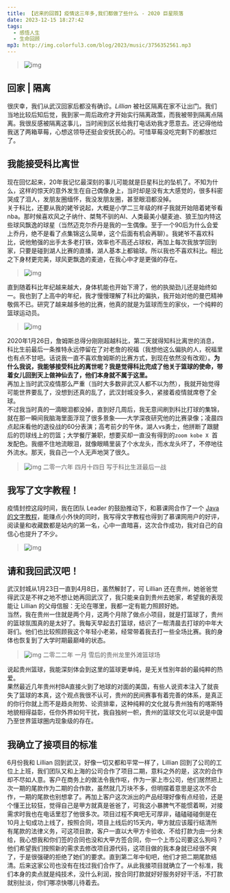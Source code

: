 ```yaml
---
title: 【迟来的回首】疫情这三年多,我们都做了些什么 - 2020 巨星陨落
date: 2023-12-15 18:27:42
tags: 
  - 感悟人生
  - 生命回顾
mp3: http://img.colorful3.com/blog/2023/music/3756352561.mp3
---
```



> ![img](http://img.colorful3.com/blog/2023/WechatIMG707023.jpeg)

## 回家 | 隔离
很庆幸，我们从武汉回家后都没有确诊。*Lillian* 被社区隔离在家不让出门。我们当地比较后知后觉，我到家一周后政府才开始实行隔离政策，而我被带到隔离点隔离。我很反感被隔离这事儿，当时闹到区长给我打电话劝我才愿意去。还记得他给我送了两箱草莓，心想这领导还挺会安抚民心的。可惜草莓没吃完剩下的都放烂了。

## 我能接受科比离世
现在回忆起来，20年我记忆最深刻的事儿可能就是巨星科比的坠机了。不知为什么，这样的惊天的意外发生在自己偶像身上，当时却是没有太大感觉的，很多科密哭成了泪人，发朋友圈缅怀，我没发朋友圈，甚至眼泪都没掉。  
关于科比，还要从我的姥爷说起，大概是小学二三年级的样子我就开始陪着姥爷看nba。那时候喜欢风之子纳什、桀骜不驯的AI、人类最美小腿麦迪、狼王加内特这些球风飘逸的球星（当然迈克尔乔丹是我的一生偶像。至于一个90后为什么会爱上乔丹，绝不是看了点集锦这么简单，这个后面有机会再聊）。我姥爷不喜欢科比，说他勉强的出手太多老打铁，效率也不高还占球权，再加上每次我放学回到家，只要是碰到湖人比赛的直播，湖人基本上都输球。所以我也不喜欢科比。相比之下身材更完美，球风更飘逸的麦迪，在我心中才是更强的存在。  
> ![img](http://img.colorful3.com/blog/2023/23.jpeg)

直到随着科比年纪越来越大，身体机能也开始下滑了，他的执拗劲儿还是始终如一。我也到了上高中的年纪，我才慢慢理解了科比的偏执，我开始对他的曼巴精神敬佩不已。研究了越来越多他的比赛，他真的就是为篮球而生的家伙，一个纯粹的篮球运动员。  

> ![img](http://img.colorful3.com/blog/2023/2.jpeg)

2020年1月26日，詹姆斯总得分刚刚超越科比，第二天就得知科比离世的消息，科比生前最后一条推特永远停留在了对老詹的祝福（我想他这么偏执的人，祝福里也有点不甘吧。话说我一直不喜欢詹姆斯的比赛方式，到现在依然没有改观）。**为什么我说，我能够接受科比的离世呢？我是觉得科比完成了他关于篮球的使命，带着女儿回到天上做神仙去了，他们本身就不属于这里。**  
再加上当时武汉疫情那么严重（当时大多数非武汉人都不以为然），我就开始觉得可能世界要乱了，没想到还真的乱了，武汉封城没多久，紧接着疫情就席卷了全球。  
不过我当时真的一滴眼泪都没掉，直到好几周后，我无意间刷到科比打球的集锦，就在那一瞬间我脑海里面浮现了很多景象——大学深夜研究他的比赛录像；凌晨四点起床看他的退役战的60分表演；高考前夕的午休，湖人vs勇士，他拼断了跟腱后的罚球线上的罚篮；大学餐厅兼职，想要买却一直没有得到的`zoom kobe X `首发配色。我绷不住地流眼泪，就像眼睛里装了个水龙头，而水龙头坏了，不停地往外流水。那天，我自己一个人无声地哭了很久。

> ![img](http://img.colorful3.com/blog/2023/WX20230330-223949@2x.png)
> 二零一六年 四月十四日 写于科比生涯最后一战

## 我写了文字教程！
疫情封控这段时间，我在团队 Leader 的鼓励推动下，和慕课网合作了一个 [Java 的文字教程](http://www.imooc.com/wiki/javalesson)，能赚点小外快的同时，我写得文字教程也得到了慕课网用户的好评，阅读量和收藏数都是站内的第一名，心中一直暗喜，这次合作成功，我对自己的自信心也提升了不少。
> ![img](http://img.colorful3.com/blog/2023/WX20230329-212220@2x.png)

## 请和我回武汉吧！
武汉封城从1月23日一直到4月8日，虽然解封了，可 Lillian 还在贵州，她爸爸觉得武汉是不祥之地不想让她再回武汉了，我只能亲自到贵州去她家，希望我的表现能让 Lillian 的父母信服：无论在哪里，我都一定有能力照顾好她。  
当然，我在贵州一住就是两个月，这两个月除了做点小项目，就是打篮球了，贵州的篮球氛围真的是太好了。我每天早起去打篮球，结识了一帮清晨去打球的中年大哥们。他们也比较照顾我这个年轻小老弟，经常带着我去打一些全场比赛。我的身体也恢复到了大学时期最巅峰的状态。  

> ![img](http://img.colorful3.com/blog/2023/IMG_4811.jpg)
> 二零二二年 一月 雪后的贵州龙里外滩篮球场

说起贵州篮球，我能深刻体会到这里的篮球更单纯，是无关性别年龄的最纯粹的热爱。  
果然最近几年贵州村BA直接火到了地球的对面的美国，有些人说资本注入了就丧失了篮球的本真，这个观点我很不认可，贵州的民间赛事有着完善的体系，是真正的你行你就上而不是趋炎附势、论资排辈，这种纯粹的文化就与贵州独有的喀斯特地貌相得益彰，任你外界如何干扰，我自独树一帜，贵州的篮球文化可以说是中国乃至世界篮球圈内现象级的存在。

## 我确立了接项目的标准
6月份我和 Lillian 回到武汉，好像一切又都和平常一样了，Lillian 回到了公司的工位上上班，我们团队又和上海的公司合作了项目二期，意料之外的是，这次的合作却不尽如人意。客户在商务上的做法令我作呕，作为一家上市公司，他们居然把上次一期的尾款作为二期的合作款，虽然就几万块不多，但明摆着意思是这次不合作，一期的尾款也别想拿了。再加上客户这次派出的产品经理好像有点经验，还是个懂王比较狂，觉得自己是甲方就真是爸爸了，可我这小暴脾气不能惯着啊，对接需求时我也在电话里怼了他很多次。项目过程不爽吧无可厚非，磕磕碰碰倒是在10月上旬成功上线了，按照合同，项目上线后的15天内，甲方就应该履行结清所有尾款的法律义务，可这项目款，客户一直以大甲方卡验收、不给打款为由一分未给，我心想我和你们签的合同也没和大甲方签合同，你一个上市公司要这么狗吗？他们希望我们按照新的需求去修改项目源代码，这项目做的我本身就已经很不爽了，于是很强硬的拒绝了她们的要求。直到第二年中旬吧，他们才把二期尾款结清。后来这家公司也没有在找过我们合作了。从此我接项目就确立了一个标准，我们本身的卖点就是纯技术，没什么利润，按合同打款就好好服务好好干活，不打款就别扯淡，你们哪凉快哪儿待着去。
